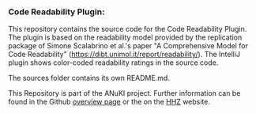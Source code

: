### Code Readability Plugin:

This repository contains the source code for the Code Readability Plugin.
The plugin is based on the readability model provided by the replication package of Simone Scalabrino et al.'s paper "A Comprehensive Model for Code Readability" (https://dibt.unimol.it/report/readability/). 
The IntelliJ plugin shows color-coded readability ratings in the source code.

The sources folder contains its own README.md.

 This Repository is part of the ANuKI project. Further information can be found in the Github [overview page](https://anuki-rt.github.io/) or the on the [HHZ](https://www.hhz.de/forschung/forschungsprojekte/anuki) website.
